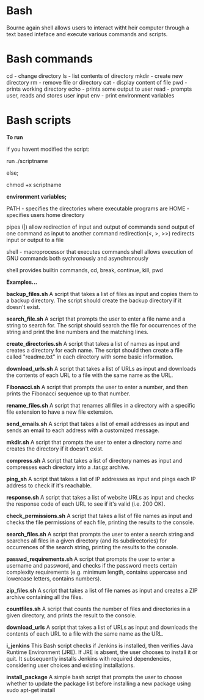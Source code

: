 # Bash


Bourne again shell allows users to interact witht heir computer through a text based inteface and execute various commands and scripts.

# Bash commands


cd - change directory
ls - list contents of directory
mkdir - create new directory
rm - remove file or directory
cat - display content of file
pwd - prints working directory
echo - prints some output to user
read - prompts user, reads and stores user input
env - print environment variables


# Bash scripts


**To run**


if you havent modified the script:

run ./scriptname 

else;

chmod +x scriptname


**environment variables;**


PATH - specifies the directories where executable programs are
HOME - specifies users home directory

pipes (|) allow redirection of input and output of commands
send output of one command as input to another command
redirection(<, >, >>) redirects input or output to a file

shell - macroprocessor that executes commands
shell allows execution of GNU commands both sychronously and asynchronously

shell provides builtin commands, cd, break, continue, kill, pwd



**Examples...**



**backup_files.sh** 
A script that takes a list of files as input and copies them to a backup directory. The script should create the backup directory if it doesn't exist.


**search_file.sh** 
A script that prompts the user to enter a file name and a string to search for. The script should search the file for occurrences of the string and print the line numbers and the matching lines.


**create_directories.sh** 
A script that takes a list of names as input and creates a directory for each name. The script should then create a file called "readme.txt" in each directory with some basic information.


**download_urls.sh** 
A script that takes a list of URLs as input and downloads the contents of each URL to a file with the same name as the URL.


**Fibonacci.sh** 
A script that prompts the user to enter a number, and then prints the Fibonacci sequence up to that number.


**rename_files.sh** 
A script that renames all files in a directory with a specific file extension to have a new file extension.


**send_emails.sh** 
A script that takes a list of email addresses as input and sends an email to each address with a customized message.


**mkdir.sh** 
A script that prompts the user to enter a directory name and creates the directory if it doesn't exist.


**compress.sh** 
A script that takes a list of directory names as input and compresses each directory into a .tar.gz archive.


**ping_sh** 
A script that takes a list of IP addresses as input and pings each IP address to check if it's reachable.


**response.sh** 
A script that takes a list of website URLs as input and checks the response code of each URL to see if it's valid (i.e. 200 OK).


**check_permissions.sh** 
A script that takes a list of file names as input and checks the file permissions of each file, printing the results to the console.


**search_files.sh** 
A script that prompts the user to enter a search string and searches all files in a given directory (and its subdirectories) for occurrences of the search string, printing the results to the console.


**passwd_requirements.sh** 
A script that prompts the user to enter a username and password, and checks if the password meets certain complexity requirements (e.g. minimum length, contains uppercase and lowercase letters, contains numbers).


**zip_files.sh** 
A script that takes a list of file names as input and creates a ZIP archive containing all the files.


**countfiles.sh** 
A script that counts the number of files and directories in a given directory, and prints the result to the console.


**download_urls** 
A script that takes a list of URLs as input and downloads the contents of each URL to a file with the same name as the URL.


**i_jenkins**
This Bash script checks if Jenkins is installed, then verifies Java Runtime Environment (JRE). If JRE is absent, the user chooses to install it or quit. It subsequently installs Jenkins with required dependencies, considering user choices and existing installations.


**install_package**
A simple bash script that prompts the user to choose whether to update the package list before installing a new package using sudo apt-get install
